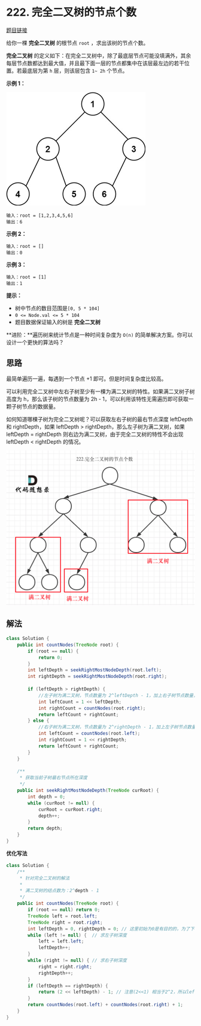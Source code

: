 # 222. 完全二叉树的节点个数

[题目链接](https://leetcode.cn/problems/count-complete-tree-nodes/)

给你一棵 **完全二叉树** 的根节点 `root` ，求出该树的节点个数。

**完全二叉树** 的定义如下：在完全二叉树中，除了最底层节点可能没填满外，其余每层节点数都达到最大值，并且最下面一层的节点都集中在该层最左边的若干位置。若最底层为第 `h` 层，则该层包含 `1~ 2h` 个节点。

**示例 1：**

![img](images/222-1.jpg)

```
输入：root = [1,2,3,4,5,6]
输出：6
```

**示例 2：**

```
输入：root = []
输出：0
```

**示例 3：**

```
输入：root = [1]
输出：1
```

**提示：**

- 树中节点的数目范围是`[0, 5 * 104]`
- `0 <= Node.val <= 5 * 104`
- 题目数据保证输入的树是 **完全二叉树**

**进阶：**遍历树来统计节点是一种时间复杂度为 `O(n)` 的简单解决方案。你可以设计一个更快的算法吗？

## 思路

最简单遍历一遍，每遇到一个节点 +1 即可。但是时间复杂度比较高。

可以利用完全二叉树中左右子树至少有一棵为满二叉树的特性。如果满二叉树子树高度为 h，那么该子树的节点数量为 2h - 1，可以利用该特性无需遍历即可获取一颗子树节点的数据量。

如何知道哪棵子树为完全二叉树呢？可以获取左右子树的最右节点深度 leftDepth 和 rightDepth，如果 leftDepth > rightDepth，那么左子树为满二叉树，如果 leftDepth = rightDepth 则右边为满二叉树，由于完全二叉树的特性不会出现 leftDepth < rightDepth 的情况。

<img src="images/222-2.jpg" alt="222.完全二叉树的节点个数1" style="zoom:60%;" />

## 解法

```java
class Solution {
    public int countNodes(TreeNode root) {
        if (root == null) {
            return 0;
        }
        int leftDepth = seekRightMostNodeDepth(root.left);
        int rightDepth = seekRightMostNodeDepth(root.right);
        
        if (leftDepth > rightDepth) {
            //左子树为满二叉树，节点数量为 2^leftDepth - 1，加上右子树节点数量，要再 +1，为头结点
            int leftCount = 1 << leftDepth;
            int rightCount = countNodes(root.right);
            return leftCount + rightCount;
        } else {
            //右子树为满二叉树，节点数量为 2^rightDepth - 1，加上左子树节点数量，要再 +1，为头结点
            int leftCount = countNodes(root.left);
            int rightCount = 1 << rightDepth;
            return leftCount + rightCount;
        }
    }

    /**
     * 获取当前子树最右节点所在深度
     */
    public int seekRightMostNodeDepth(TreeNode curRoot) {
        int depth = 0;
        while (curRoot != null) {
            curRoot = curRoot.right;
            depth++;
        }
        return depth;
    }    
}
```

**优化写法**

```java
class Solution {
    /**
     * 针对完全二叉树的解法
     *
     * 满二叉树的结点数为：2^depth - 1
     */
    public int countNodes(TreeNode root) {
        if (root == null) return 0;
        TreeNode left = root.left;
        TreeNode right = root.right;
        int leftDepth = 0, rightDepth = 0; // 这里初始为0是有目的的，为了下面求指数方便
        while (left != null) {  // 求左子树深度
            left = left.left;
            leftDepth++;
        }
        while (right != null) { // 求右子树深度
            right = right.right;
            rightDepth++;
        }
        if (leftDepth == rightDepth) {
            return (2 << leftDepth) - 1; // 注意(2<<1) 相当于2^2，所以leftDepth初始为0
        }
        return countNodes(root.left) + countNodes(root.right) + 1;
    }
}
```

